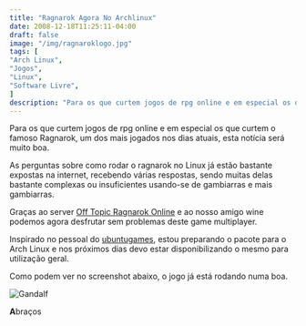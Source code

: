 ```yaml
---
title: "Ragnarok Agora No Archlinux"
date: 2008-12-18T11:25:11-04:00
draft: false
image: "/img/ragnaroklogo.jpg"
tags: [
"Arch Linux",
"Jogos",
"Linux",
"Software Livre",
]
description: "Para os que curtem jogos de rpg online e em especial os que curtem o famoso Ragnarok, um dos mais jogados nos dias atuais, esta notícia será muito boa."
---
```

Para os que curtem jogos de rpg online e em especial os que curtem o famoso Ragnarok, um dos mais jogados nos dias atuais, esta notícia será muito boa.




As perguntas sobre como rodar o ragnarok no Linux já estão bastante expostas na internet, recebendo várias respostas, sendo muitas delas bastante complexas ou insuficientes usando-se de gambiarras e mais gambiarras.




Graças ao server [Off Topic Ragnarok Online](https://www.offtopicro.com/) e ao nosso amigo wine podemos agora desfrutar sem problemas deste game multiplayer.




Inspirado no pessoal do [ubuntugames](https://ubuntugames.org/), estou preparando o pacote para o Arch Linux e nos próximos dias devo estar disponibilizando o mesmo para utilização geral.




Como podem ver no screenshot abaixo, o jogo já está rodando numa boa.


![Gandalf](/img/ragnarok.png)

**A**braços
